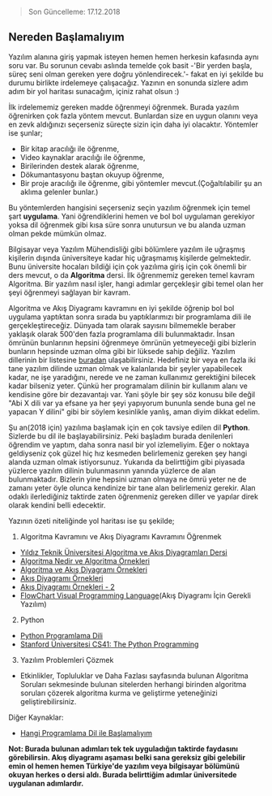 > Son Güncelleme: 17.12.2018

## Nereden Başlamalıyım

Yazılım alanına giriş yapmak isteyen hemen hemen herkesin kafasında aynı soru var. Bu sorunun cevabı aslında temelde çok basit -'Bir yerden başla, süreç seni olman gereken yere doğru yönlendirecek.'- fakat en iyi şekilde bu durumu birlikte irdelemeye çalışacağız. Yazının en sonunda sizlere adım adım bir yol haritası sunacağım, içiniz rahat olsun :)

İlk irdelememiz gereken madde öğrenmeyi öğrenmek. Burada yazılım öğrenirken çok fazla yöntem mevcut. Bunlardan size en uygun olanını veya en zevk aldığınızı seçerseniz süreçte sizin için daha iyi olacaktır. Yöntemler ise şunlar;

* Bir kitap aracılığı ile öğrenme,
* Video kaynaklar aracılığı ile öğrenme,
* Birilerinden destek alarak öğrenme,
* Dökumantasyonu baştan okuyup öğrenme,
* Bir proje aracılığı ile öğrenme, gibi yöntemler mevcut.(Çoğaltılabilir şu an aklıma gelenler bunlar.)

Bu yöntemlerden hangisini seçerseniz seçin yazılım öğrenmek için temel şart **uygulama**. Yani öğrendiklerini hemen ve bol bol uygulaman gerekiyor yoksa dil öğrenmek gibi kısa süre sonra unutursun ve bu alanda uzman olman pekde mümkün olmaz.

Bilgisayar veya Yazılım Mühendisliği gibi bölümlere yazılım ile uğraşmış kişilerin dışında üniversiteye kadar hiç uğraşmamış kişilerde gelmektedir. Bunu üniversite hocaları bildiği için çok yazılıma giriş için çok önemli bir ders mevcut, o da **Algoritma** dersi. İlk öğrenmemiz gereken temel kavram Algoritma. Bir yazılım nasıl işler, hangi adımlar gerçekleşir gibi temel olan her şeyi öğrenmeyi sağlayan bir kavram.

Algoritma ve Akış Diyagramı kavramını en iyi şekilde öğrenip bol bol uygulama yaptıktan sonra sırada bu yaptıklarımızı bir programlama dili ile gerçekleştireceğiz. Dünyada tam olarak sayısını bilmemekle beraber yaklaşık olarak 500'den fazla programlama dili bulunmaktadır. İnsan ömrünün bunlarının hepsini öğrenmeye ömrünün yetmeyeceği gibi bizlerin bunların hepsinde uzman olma gibi bir lüksede sahip değiliz. Yazılım dillerinin bir listesine [buradan](http://www.wikizeroo.net/index.php?q=aHR0cHM6Ly9lbi53aWtpcGVkaWEub3JnL3dpa2kvTGlzdF9vZl9wcm9ncmFtbWluZ19sYW5ndWFnZXM) ulaşabilirsiniz. Hedefiniz bir veya en fazla iki tane yazılım dilinde uzman olmak ve kalanlarıda bir şeyler yapabilecek kadar, ne işe yaradığını, nerede ve ne zaman kullanımız gerektiğini bilecek kadar bilseniz yeter. Çünkü her programalam dilinin bir kullanım alanı ve kendisine göre bir dezavantajı var. Yani şöyle bir şey söz konusu bile değil "Abi X dili var ya efsane ya her şeyi yapıyorum bununla sende buna gel ne yapacan Y dilini" gibi bir söylem kesinlikle yanlış, aman diyim dikkat edelim.

Şu an(2018 için) yazılıma başlamak için en çok tavsiye edilen dil **Python**. Sizlerde bu dil ile başlayabilirsiniz. Peki başladım burada denilenleri öğrendim ve yaptım, daha sonra nasıl bir yol izlemeliyim. Eğer o noktaya geldiyseniz çok güzel hiç hız kesmeden belirlemeniz gereken şey hangi alanda uzman olmak istiyorsunuz. Yukarıda da belirttiğim gibi piyasada yüzlerce yazılım dilinin bulunmasının yanında yüzlerce de alan bulunmaktadır. Bizlerin yine hepsini uzman olmaya ne ömrü yeter ne de zamanı yeter öyle olunca kendinize bir tane alan belirlemeniz gerekir. Alan odaklı ilerlediğiniz taktirde zaten öğrenmeniz gereken diller ve yapılar direk olarak kendini belli edecektir.

Yazının özeti niteliğinde yol haritası ise şu şekilde;

1. Algoritma Kavramını ve Akış Diyagramı Kavramını Öğrenmek
  * [Yıldız Teknik Üniversitesi Algoritma ve Akış Diyagramları Dersi](http://www.yildiz.edu.tr/~wwwhid/TR/algoritma3.htm)
  * [Algoritma Nedir ve Algoritma Örnekleri](https://immibbilisim.com/blog/418/algoritma-nedir-algoritma-ornekleri)
  * [Algoritma ve Akış Diyagramı Örnekleri](https://www.yazilimbilisim.net/algoritma/algoritma-ve-akis-diyagrami-ornekleri/)
  * [Akış Diyagramı Örnekleri](https://www.algoritmaornekleri.com/category/akis-diyagrami/)
  * [Akış Diyagramı Örnekleri - 2](https://www.frmtr.com/programlama/5855165-akis-diyagramlari-icin-notlar-ve-ornekler.html)
  * [FlowChart Visual Programming Language](https://www.fullprogramlarindir.com/flowchart-visual-programming-full-turkce-indir-v3-01.html)(Akış Diyagramı İçin Gerekli Yazılım)

2. Python
  * [Python Programlama Dili](https://belgeler.yazbel.com/python-istihza/)
  * [Stanford Üniversitesi CS41: The Python Programming](https://stanfordpython.com/#lecture)

3. Yazılım Problemleri Çözmek
  * Etkinlikler, Topluluklar ve Daha Fazlası sayfasında bulunan Algoritma Soruları sekmesinde bulunan sitelerden herhangi birinden algoritma soruları çözerek algoritma kurma ve geliştirme yeteneğinizi geliştirebilirsiniz.

Diğer Kaynaklar:
* [Hangi Programlama Dil ile Başlamalıyım](http://www.borakasmer.com/hangi-programlama-dili-ile-baslamaliyim/)

**Not: Burada bulunan adımları tek tek uyguladığın taktirde faydasını görebilirsin. Akış diyagramı aşaması belki sana gereksiz gibi gelebilir emin ol hemen hemen Türkiye'de yazılım veya bilgisayar bölümünü okuyan herkes o dersi aldı. Burada belirttiğim adımlar üniversitede uygulanan adımlardır.**
